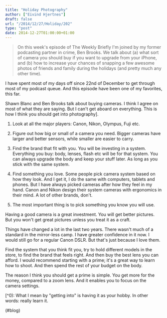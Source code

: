 ```yaml
---
title: "Holiday Photography"
author: ["Eivind Hjertnes"]
draft: false
url: "/2014/12/27/Holiday/202"
type: "post"
date: 2014-12-27T01:00:00+01:00
---
```


> On this week's episode of The Weekly Briefly I'm joined by my former
> podcasting partner in crime, Ben Brooks. We talk about (a) what sort
> of camera you should buy if you want to upgrade from your iPhone, and
> (b) how to increase your chances of snapping a few awesome photos of
> friends and family during the holidays (and pretty much any other
> time).

I have spent most of my days off since 22nd of December to get through
most of my podcast queue. And this episode have been one of my
favorites, this far.

Shawn Blanc and Ben Brooks talk about buying cameras. I think I agree on
most of what they are saying. But I can't get aboard on everything. This
is how I think you should get into photography].

1.  Look at all the major players: Canon, Nikon, Olympus, Fuji etc.

2.  Figure out how big or small of a camera you need. Bigger cameras have
    larger and better sensors, while smaller are easier to carry.

3.  Find the brand that fit with you. You will be investing in a system.
    Everything you buy: body, lenses, flash etc will be for that system.
    You can always upgrade the body and keep your stuff later. As long as
    you stick with the same system.

4.  Find something you love. Some people pick camera system based on how
    they look. And I get it, I do the same with computers, tablets and
    phones. But I have always picked cameras after how they feel in my
    hand. Canon and Nikon design their system cameras with ergonomics in
    their mind. A lot of other brands, don't.

5.  The most important thing is to pick something you know you will use.

Having a good camera is a great investment. You will get better
pictures. But you won't get great pictures unless you treat it as a
craft.

Things have changed a lot in the last two years. There wasn't much of a
standard in the mirror-less camp. I have greater confidence in it now. I
would still go for a regular Canon DSLR. But that's just because I love
them.

Find the system that you think fit you, try to hold different models in
the store, to find the brand that feels right. And then buy the best
lens you can afford. I would recommend starting with a prime; it's a
great way to learn how to shoot. And then spend the rest of your budget
on the body.

The reason I think you should get a prime is simple. You get more for
the money, compared to a zoom lens. And it enables you to focus on the
camera settings.

[^0): What I mean by "getting into" is having it as your hobby. In other
words: really learn it.

(#blog)
